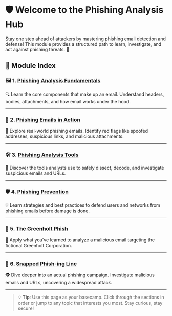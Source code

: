 # 🛡️ Welcome to the Phishing Analysis Hub

Stay one step ahead of attackers by mastering phishing email detection and defense! This module provides a structured path to learn, investigate, and act against phishing threats. 🚨

## 🧭 Module Index

### 🖼️ 1. [Phishing Analysis Fundamentals](https://github.com/Dee-Techie/Cybersecurity-Portfolio/blob/main/Write-Ups/Phishing-Analysis-Fundamentals.md)
🔍 Learn the core components that make up an email. Understand headers, bodies, attachments, and how email works under the hood.

---

### 📨 2. [Phishing Emails in Action](https://github.com/Dee-Techie/Cybersecurity-Portfolio/blob/main/Write-Ups/Phishing-Emails-in-Action.md)
🧠 Explore real-world phishing emails. Identify red flags like spoofed addresses, suspicious links, and malicious attachments.

---

### 🛠️ 3. [Phishing Analysis Tools](./phishing-analysis-tools.md)
🔧 Discover the tools analysts use to safely dissect, decode, and investigate suspicious emails and URLs.

---

### 🛡️ 4. [Phishing Prevention](./phishing-prevention.md)
💡 Learn strategies and best practices to defend users and networks from phishing emails before damage is done.

---

### 🎯 5. [The Greenholt Phish](./the-greenholt-phish.md)
🧪 Apply what you've learned to analyze a malicious email targeting the fictional Greenholt Corporation.

---

### 🎣 6. [Snapped Phish-ing Line](./snapped-phish-ing-line.md)
🕵️ Dive deeper into an actual phishing campaign. Investigate malicious emails and URLs, uncovering a widespread attack.

---

> 💡 **Tip**: Use this page as your basecamp. Click through the sections in order or jump to any topic that interests you most. Stay curious, stay secure!
